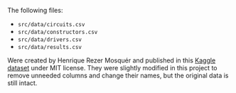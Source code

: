 The following files:

- `src/data/circuits.csv`
- `src/data/constructors.csv`
- `src/data/drivers.csv`
- `src/data/results.csv`

Were created by Henrique Rezer Mosquér and published in this [Kaggle dataset](https://www.kaggle.com/datasets/henriquerezermosqur/formula-one-data-2000-2024) under MIT license. They were slightly modified in this project to remove unneeded columns and change their names, but the original data is still intact.
